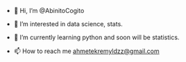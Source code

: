 - 👋 Hi, I’m @AbinitoCogito
- 👀 I’m interested in data science, stats.
- 🌱 I’m currently learning python and soon will be statistics.

- 📫 How to reach me ahmetekremyldzz@gmail.com

<!---
AbinitoCogito/AbinitoCogito is a ✨ special ✨ repository because its `README.md` (this file) appears on your GitHub profile.
You can click the Preview link to take a look at your changes.
--->
